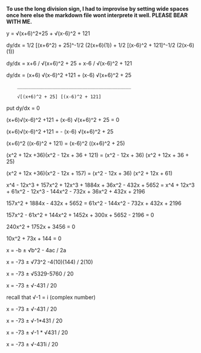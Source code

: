 **To use the long division sign, I had to improvise by setting wide spaces once here else the markdown file wont interprete it well. PLEASE BEAR WITH ME.**

y = √(x+6)^2+25  +  √(x-6)^2 + 121


dy/dx = 1/2 [(x+6^2) + 25]^-1/2 (2(x+6)(1)) + 1/2 [(x-6)^2 + 121]^-1/2  (2(x-6)(1))

dy/dx = x+6 / √(x+6)^2 + 25   +   x-6 / √(x-6)^2 + 121
        



dy/dx = (x+6) √(x-6)^2 +121  + (x-6) √(x+6)^2 + 25

        __________________________________________

        √[(x+6)^2 + 25] [(x-6)^2 + 121]


put dy/dx = 0

(x+6)√(x-6)^2 +121 + (x-6) √(x+6)^2 + 25 = 0

(x+6)√(x-6)^2 +121 = - (x-6) √(x+6)^2 + 25

(x+6)^2 ((x-6)^2 + 121) = (x-6)^2 ((x+6)^2 + 25)

(x^2 + 12x +36)(x^2 - 12x + 36 + 121) = (x^2 - 12x + 36) (x^2 + 12x + 36 + 25)

(x^2 + 12x +36)(x^2 - 12x + 157) = (x^2 - 12x + 36) (x^2 + 12x + 61)

x^4 - 12x^3 + 157x^2 + 12x^3 + 1884x + 36x^2 - 432x + 5652 = x^4 + 12x^3 + 61x^2 - 12x^3 - 144x^2 - 732x + 36x^2 + 432x + 2196

157x^2 + 1884x - 432x + 5652 = 61x^2 - 144x^2 - 732x + 432x + 2196

157x^2 - 61x^2 + 144x^2 + 1452x + 300x + 5652 - 2196 = 0

240x^2 + 1752x + 3456 = 0

10x^2 + 73x + 144 = 0

x = -b ± √b^2 - 4ac / 2a


x = -73 ± √73^2 -4(10)(144) / 2(10) 


x = -73 ± √5329-5760 / 20


x = -73 ± √-431 / 20



recall that √-1 = i (complex number)

x = -73 ± √-431 / 20


x = -73 ± √-1*431 / 20


x = -73 ± √-1 * √431 / 20


x = -73 ± √-431i / 20



